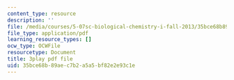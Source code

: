 ```yaml
---
content_type: resource
description: ''
file: /media/courses/5-07sc-biological-chemistry-i-fall-2013/35bce68b89aec7b2a5a5bf82e2e93c1e_VykaDbJIb8A.pdf
file_type: application/pdf
learning_resource_types: []
ocw_type: OCWFile
resourcetype: Document
title: 3play pdf file
uid: 35bce68b-89ae-c7b2-a5a5-bf82e2e93c1e
---
```

